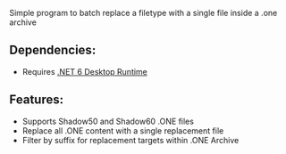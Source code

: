 Simple program to batch replace a filetype with a single file inside a .one archive

## Dependencies:
* Requires [.NET 6 Desktop Runtime](https://dotnet.microsoft.com/en-us/download/dotnet/6.0/runtime)

## Features:
* Supports Shadow50 and Shadow60 .ONE files
* Replace all .ONE content with a single replacement file
* Filter by suffix for replacement targets within .ONE Archive
